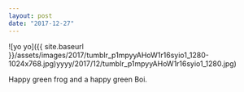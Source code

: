 ```yaml
---
layout: post
date: "2017-12-27"
---
```


![yo yo]({{ site.baseurl }}/assets/images/2017/tumblr_p1mpyyAHoW1r16syio1_1280-1024x768.jpg)yyyy/2017/12/tumblr_p1mpyyAHoW1r16syio1_1280.jpg)

Happy green frog and a happy green Boi.
